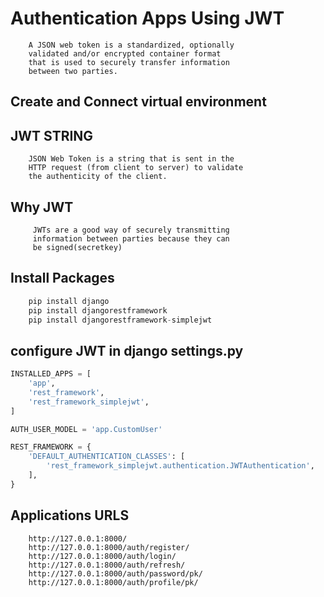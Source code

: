 # Authentication Apps Using JWT

````doctest 
    A JSON web token is a standardized, optionally 
    validated and/or encrypted container format 
    that is used to securely transfer information
    between two parties.
````

## Create and Connect virtual environment

## JWT STRING
````doctest 
    JSON Web Token is a string that is sent in the 
    HTTP request (from client to server) to validate
    the authenticity of the client.
````
## Why JWT 
````doctest
     JWTs are a good way of securely transmitting 
     information between parties because they can 
     be signed(secretkey)
````
## Install Packages
```python 
    pip install django 
    pip install djangorestframework
    pip install djangorestframework-simplejwt
````
## configure JWT in django settings.py

````python
INSTALLED_APPS = [
    'app',
    'rest_framework',
    'rest_framework_simplejwt',
]

AUTH_USER_MODEL = 'app.CustomUser'

REST_FRAMEWORK = {
    'DEFAULT_AUTHENTICATION_CLASSES': [
        'rest_framework_simplejwt.authentication.JWTAuthentication',
    ],
}
````
## Applications URLS

````doctest 
    http://127.0.0.1:8000/
    http://127.0.0.1:8000/auth/register/
    http://127.0.0.1:8000/auth/login/
    http://127.0.0.1:8000/auth/refresh/
    http://127.0.0.1:8000/auth/password/pk/
    http://127.0.0.1:8000/auth/profile/pk/
````

